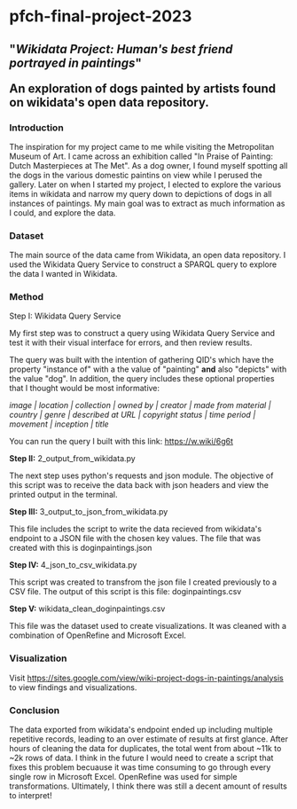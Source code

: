 # pfch-final-project-2023

<h2><b>"<i>Wikidata Project: Human's best friend portrayed in paintings</i>"</b>

An exploration of  dogs painted by artists found on wikidata's open data repository.</h2>

<h3><b>Introduction</b></h3>

The inspiration for my project came to me while visiting the Metropolitan Museum of Art. I came across an exhibition called "In Praise of Painting: Dutch Masterpieces at The Met". As a dog owner, I found myself spotting all the dogs in the various domestic paintins on view while I perused the gallery. Later on when I started my project, I elected to explore the various items in wikidata and narrow my query down to depictions of dogs in all instances of paintings. My main goal was to extract as much information as I could, and explore the data.

<h3><b>Dataset</b></h3>

The main source of the data came from Wikidata, an open data repository. 
I used the Wikidata Query Service to construct a SPARQL query to explore the data I wanted in Wikidata.

<h3><b>Method</b></h3>

Step I: Wikidata Query Service

My first step was to construct a query using Wikidata Query Service and test it with their visual interface for errors, and then review results. 

The query was built with the intention of gathering QID's which have the property "instance of" with a the value of "painting" <b>and</b> also "depicts" with the value "dog". In addition, the query includes these optional properties that I thought would be most informative:

<i>image | location | collection | owned by | creator | made from material | country | genre | described at URL | copyright status | time period | movement | inception | title </i>
   
 You can run the query I built with this link: https://w.wiki/6g6t


<b>Step II:</b> 2_output_from_wikidata.py

The next step uses python's requests and json module. The objective of this script was to receive the data back with json headers and view the printed output in the terminal.

<b>Step III:</b> 3_output_to_json_from_wikidata.py

This file includes the script to write the data recieved from wikidata's endpoint to a JSON file with the chosen key values. The file that was created with this is doginpaintings.json 

<b>Step IV:</b> 4_json_to_csv_wikidata.py

This script was created to transfrom the json file I created previously to a CSV file. 
The output of this script is this file: doginpaintings.csv

<b>Step V:</b> wikidata_clean_doginpaintings.csv 
<p>This file was the dataset used to create visualizations. It was cleaned with a combination of OpenRefine and Microsoft Excel. </p>

<h3><b>Visualization</b></h3>

Visit https://sites.google.com/view/wiki-project-dogs-in-paintings/analysis to view findings and visualizations.

<h3><b>Conclusion</b></h3>

The data exported from wikidata's endpoint ended up including multiple repetitive records, leading to an over estimate of results at first glance. After hours of cleaning the data for duplicates, the total went from about ~11k to ~2k rows of data. I think in the future I would need to create a script that fixes this problem becuause it was time consuming to go through every single row in Microsoft Excel. OpenRefine was used for simple transformations. Ultimately, I think there was still a decent amount of results to interpret!






   
  









